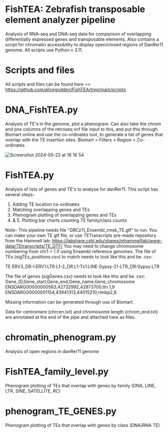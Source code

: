 # FishTEA: Zebrafish transposable element analyzer pipeline

Analysis of RNA-seq and DNA-seq data for comparison of overlapping differentially expressed genes and transposable elements.
Also contains a script for chromatin accessibility to display open/closed regions of DanRer11 genome.
All scripts use Python v 3.11.


# Scripts and files
All scripts and files can be found here >> https://github.com/alicegodden/FishTEA/tree/main/scripts 

# DNA_FishTEA.py
Analysis of TE's in the genome, plot a phenogram. Can also take the chrom and pos columns of the retroseq vcf file input to this, and put this through Biomart online and use the co-ordinates tool, to generate a list of genes that overlap with the TE insertion sites. 
Biomart > Filters > Region > Co-ordinates

![Screenshot 2024-05-22 at 16 16 54](https://github.com/alicegodden/FishTEA/assets/136358959/ea7a7399-5f64-4e55-a8f6-fc4e6ff9b84a)


# FishTEA.py
Analysis of lists of genes and TE's to analyse for danRer11. This script has several steps-
1. Adding TE location co-ordinates
2. Matching overlapping genes and TEs
3. Phenogram plotting of overlapping genes and TEs
4. & 5. Plotting bar charts counting TE family/class counts

 Note-  This pipeline needs file "GRCz11_Ensembl_rmsk_TE.gtf" to run. You can make your own TE gtf file, or use TETranscripts pre-made repository from the Hammell lab:
 https://labshare.cshl.edu/shares/mhammelllab/www-data/TEtranscripts/TE_GTF/ 
 You may need to change chromosome numbering from chr1 > 1 if using Ensembl reference genomes. 
 The file of TEs (sigTEs_positions.csv) to match needs to look like this and be .csv:

TE
ERV3_DR-I:ERV1:LTR
L1-2_DR:L1-Tx1:LINE
Gypsy-21-LTR_DR:Gypsy:LTR

The file of genes (sigGenes.csv) needs to look like this and be .csv:
Gene_ID,Gene_start,Gene_end,Gene_name,Gene_chromosome
ENSDARG00000000563,42732992,42873700,ttn.1,9
ENSDARG00000001154,43941313,44015210,rimbp2,8

Missing information can be generated through use of Biomart. 

Data for centromere (chrcen.txt) and chromosome length (chrom_end.txt) are annotated at the end of the pipe and attached here as files.


# chromatin_phenogram.py
Analysis of open regions in danRer11 genome

# FishTEA_family_level.py
Phenogram plotting of TEs that overlap with genes by family (DNA, LINE, LTR, SINE, SATELLITE, RC)

# phenogram_TE_GENES.py
Phenogram plotting of TEs that overlap with genes by class (DNA/RNA TE)


